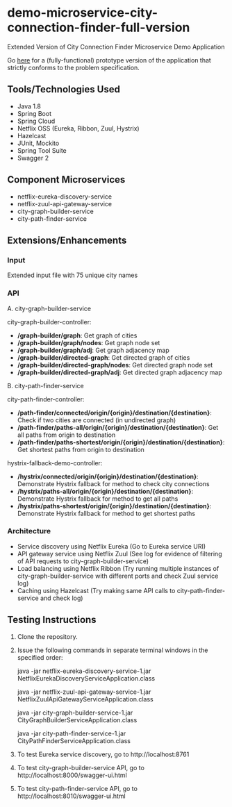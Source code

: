 # demo-microservice-city-connection-finder-full-version
Extended Version of City Connection Finder Microservice Demo Application

Go [here](https://github.com/aifoss/demo-microservice-city-connection-finder-prototype) for a (fully-functional) prototype version of the application that strictly conforms to the problem specification.

## Tools/Technologies Used

* Java 1.8
* Spring Boot
* Spring Cloud
* Netflix OSS (Eureka, Ribbon, Zuul, Hystrix)
* Hazelcast
* JUnit, Mockito 
* Spring Tool Suite
* Swagger 2

## Component Microservices

* netflix-eureka-discovery-service
* netflix-zuul-api-gateway-service
* city-graph-builder-service
* city-path-finder-service

## Extensions/Enhancements

### Input

Extended input file with 75 unique city names

### API

A. city-graph-builder-service

city-graph-builder-controller:

* __/graph-builder/graph__: Get graph of cities
* __/graph-builder/graph/nodes__: Get graph node set
* __/graph-builder/graph/adj__: Get graph adjacency map
* __/graph-builder/directed-graph__: Get directed graph of cities
* __/graph-builder/directed-graph/nodes__: Get directed graph node set
* __/graph-builder/directed-graph/adj__: Get directed graph adjacency map

B. city-path-finder-service

city-path-finder-controller:

* __/path-finder/connected/origin/{origin}/destination/{destination}__: Check if two cities are connected (in undirected graph)
* __/path-finder/paths-all/origin/{origin}/destination/{destination}__: Get all paths from origin to destination
* __/path-finder/paths-shortest/origin/{origin}/destination/{destination}__: Get shortest paths from origin to destination

hystrix-fallback-demo-controller:

* __/hystrix/connected/origin/{origin}/destination/{destination}__: Demonstrate Hystrix fallback for method to check city connections
* __/hystrix/paths-all/origin/{origin}/destination/{destination}__: Demonstrate Hystrix fallback for method to get all paths
* __/hystrix/paths-shortest/origin/{origin}/destination/{destination}__: Demonstrate Hystrix fallback for method to get shortest paths

### Architecture

* Service discovery using Netflix Eureka (Go to Eureka service URI)
* API gateway service using Netflix Zuul (See log for evidence of filtering of API requests to city-graph-builder-service)
* Load balancing using Netflix Ribbon (Try running multiple instances of city-graph-builder-service with different ports and check Zuul service log)
* Caching using Hazelcast (Try making same API calls to city-path-finder-service and check log)

## Testing Instructions

1. Clone the repository.
2. Issue the following commands in separate terminal windows in the specified order:

   java -jar netflix-eureka-discovery-service-1.jar NetflixEurekaDiscoveryServiceApplication.class
   
   java -jar netflix-zuul-api-gateway-service-1.jar NetflixZuulApiGatewayServiceApplication.class
   
   java -jar city-graph-builder-service-1.jar CityGraphBuilderServiceApplication.class
   
   java -jar city-path-finder-service-1.jar CityPathFinderServiceApplication.class

3. To test Eureka service discovery, go to http://localhost:8761
4. To test city-graph-builder-service API, go to http://localhost:8000/swagger-ui.html
5. To test city-path-finder-service API, go to http://localhost:8010/swagger-ui.html

